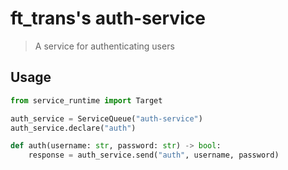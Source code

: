 # ft_trans's auth-service

> A service for authenticating users

## Usage

```python
from service_runtime import Target

auth_service = ServiceQueue("auth-service")
auth_service.declare("auth")

def auth(username: str, password: str) -> bool:
    response = auth_service.send("auth", username, password)